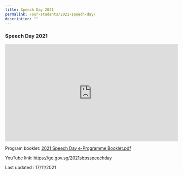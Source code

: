 ```yaml
---
title: Speech Day 2021
permalink: /our-students/2021-speech-day/
description: ""
---
```

### Speech Day 2021

<iframe width="560" height="315" src="https://www.youtube.com/embed/epMjloYKyJ8" title="YouTube video player" frameborder="0" allow="accelerometer; autoplay; clipboard-write; encrypted-media; gyroscope; picture-in-picture" allowfullscreen></iframe>

Program booklet:
[2021 Speech Day e-Programme Booklet.pdf](/files/2021%20Speech%20Day.pdf)

YouTube link: https://go.gov.sg/2021sbpsspeechday

Last updated : 17/11/2021